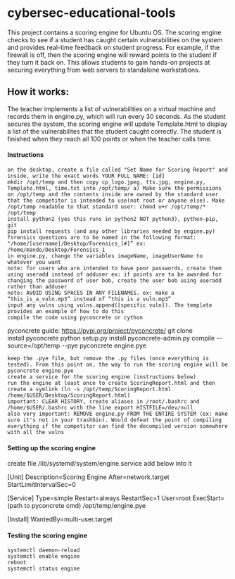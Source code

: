 # cybersec-educational-tools
This project contains a scoring engine for Ubuntu OS. The scoring engine checks to see if a student has caught certain vulnerabilities on the system and provides real-time feedback on student progress. For example, if the firewall is off, then the scoring engine will reward points to the student if they turn it back on. This allows students to gain hands-on projects at securing everything from web servers to standalone workstations. 

## How it works:
The teacher implements a list of vulnerabilities on a virtual machine and records them in engine.py, which will run every 30 seconds. As the student secures the system, the scoring engine will update Template.html to display a list of the vulnerabilites that the student caught correctly. The student is finished when they reach all 100 points or when the teacher calls time. 

#### Instructions

    on the desktop, create a file called "Set Name for Scoring Report" and inside, write the exact words YOUR FULL NAME: [id]
    mkdir /opt/temp and then copy cp_logo.jpeg, tts.jpg, engine.py, Template.html, time.txt into /opt/temp/ a) Make sure the permissions on /opt/temp and the contents inside are owned by the standard user that the competitor is intended to use(not root or anyone else). Make /opt/temp readable to that standard user: chmod u+r /opt/temp/* /opt/temp
    install python2 (yes this runs in python2 NOT python3), python-pip, git
    pip install requests (and any other libraries needed by engine.py)
    forensics questions are to be named in the following format: "/home/[username]/Desktop/Forensics_[#]” ex: /home/mando/Desktop/Forensics_1
    in engine.py, change the variables imageName, imageUserName to whatever you want
    note: for users who are intended to have poor passwords, create them using useradd instead of adduser ex: if points are to be awarded for changing the password of user bob, create the user bob using useradd rather than adduser
    note: AVOID USING SPACES IN ANY FILENAMES. ex: make a “this_is_a_vuln.mp3” instead of “this is a vuln.mp3”
    input any vulns using vulns.append([specific vuln]). The template provides an example of how to do this
    compile the code using pyconcrete or cython

pyconcrete guide: https://pypi.org/project/pyconcrete/
git clone <pyconcrete repo> <pyconcre dir>	
install pyconcrete
python setup.py install
pyconcrete-admin.py compile --source=/opt/temp --pye
pyconcrete engine.pye

    keep the .pye file, but remove the .py files (once everything is tested). From this point on, the way to run the scoring engine will be pyconcrete engine.pye
    create a service for the scoring engine (instructions below)
    run the engine at least once to create ScoringReport.html and then create a symlink (ln -s /opt/temp/ScoringReport.html /home/$USER/Desktop/ScoringReport.html)
    important: CLEAR HISTORY, create aliases in /root/.bashrc and /home/$USER/.bashrc with the line export HISTFILE=/dev/null
    also very important: REMOVE engine.py FROM THE ENTIRE SYSTEM (ex: make sure it's not in your trashbin). Would defeat the point of compiling everything if the competitor can find the decompiled version somewhere with all the vulns

#### Setting up the scoring engine

create file /lib/systemd/system/engine.service add below into it

[Unit]
Description=Scoring Engine
After=network.target
StartLimitIntervalSec=0

[Service]
Type=simple
Restart=always
RestartSec=1
User=root
ExecStart=(path to pyconcrete cmd) /opt/temp/engine.pye

[Install]
WantedBy=multi-user.target

#### Testing the scoring engine

    systemctl daemon-reload
    systemctl enable engine
    reboot
    systemctl status engine

